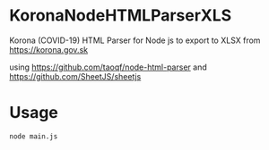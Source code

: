 # KoronaNodeHTMLParserXLS
Korona (COVID-19) HTML Parser for Node js to export to XLSX from https://korona.gov.sk

using https://github.com/taoqf/node-html-parser and https://github.com/SheetJS/sheetjs

# Usage

<code>node main.js</code>

